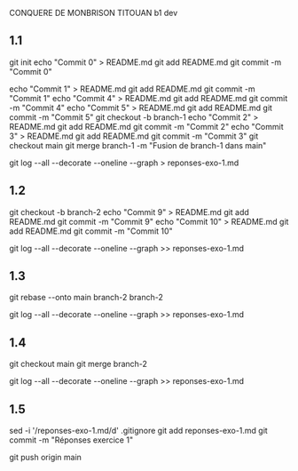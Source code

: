 CONQUERE DE MONBRISON TITOUAN b1 dev

## 1.1 

git init
echo "Commit 0" > README.md
git add README.md
git commit -m "Commit 0"

echo "Commit 1" > README.md
git add README.md
git commit -m "Commit 1"
echo "Commit 4" > README.md
git add README.md
git commit -m "Commit 4"
echo "Commit 5" > README.md
git add README.md
git commit -m "Commit 5"
git checkout -b branch-1
echo "Commit 2" > README.md
git add README.md
git commit -m "Commit 2"
echo "Commit 3" > README.md
git add README.md
git commit -m "Commit 3"
git checkout main
git merge branch-1 -m "Fusion de branch-1 dans main"

git log --all --decorate --oneline --graph > reponses-exo-1.md

## 1.2 

git checkout -b branch-2
echo "Commit 9" > README.md
git add README.md
git commit -m "Commit 9"
echo "Commit 10" > README.md
git add README.md
git commit -m "Commit 10"

git log --all --decorate --oneline --graph >> reponses-exo-1.md

## 1.3

git rebase --onto main branch-2 branch-2

git log --all --decorate --oneline --graph >> reponses-exo-1.md

## 1.4

git checkout main
git merge branch-2

git log --all --decorate --oneline --graph >> reponses-exo-1.md

## 1.5

sed -i '/reponses-exo-1.md/d' .gitignore
git add reponses-exo-1.md
git commit -m "Réponses exercice 1"

git push origin main

